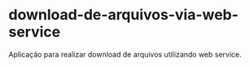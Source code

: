 # download-de-arquivos-via-web-service
Aplicação para realizar download de arquivos utilizando web service.
